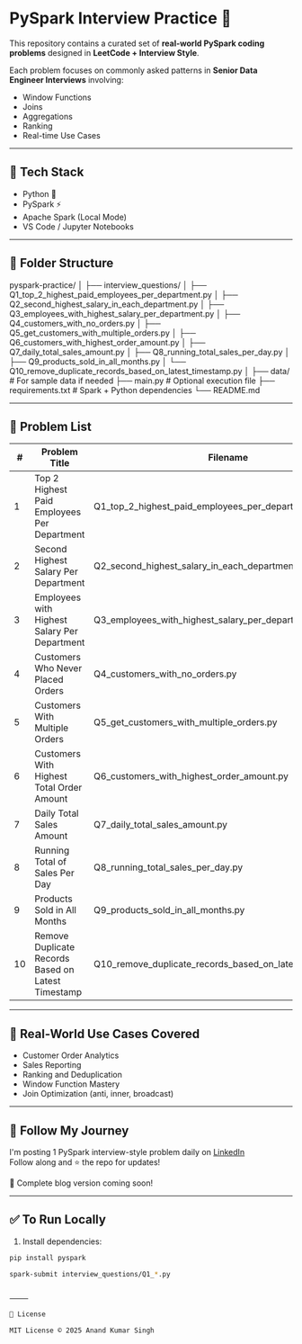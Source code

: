 # PySpark Interview Practice 🚀

This repository contains a curated set of **real-world PySpark coding problems** designed in **LeetCode + Interview Style**.

Each problem focuses on commonly asked patterns in **Senior Data Engineer Interviews** involving:
- Window Functions
- Joins
- Aggregations
- Ranking
- Real-time Use Cases

---

## 🔧 Tech Stack

- Python 🐍
- PySpark ⚡️
- Apache Spark (Local Mode)
- VS Code / Jupyter Notebooks

---

## 📂 Folder Structure
pyspark-practice/
│
├── interview_questions/
│   ├── Q1_top_2_highest_paid_employees_per_department.py
│   ├── Q2_second_highest_salary_in_each_department.py
│   ├── Q3_employees_with_highest_salary_per_department.py
│   ├── Q4_customers_with_no_orders.py
│   ├── Q5_get_customers_with_multiple_orders.py
│   ├── Q6_customers_with_highest_order_amount.py
│   ├── Q7_daily_total_sales_amount.py
│   ├── Q8_running_total_sales_per_day.py
│   ├── Q9_products_sold_in_all_months.py
│   └── Q10_remove_duplicate_records_based_on_latest_timestamp.py
│
├── data/                # For sample data if needed
├── main.py              # Optional execution file
├── requirements.txt     # Spark + Python dependencies
└── README.md

---

## 📌 Problem List

| # | Problem Title                                           | Filename                                          |
|---|---------------------------------------------------------|---------------------------------------------------|
| 1 | Top 2 Highest Paid Employees Per Department             | Q1_top_2_highest_paid_employees_per_department.py |
| 2 | Second Highest Salary Per Department                    | Q2_second_highest_salary_in_each_department.py    |
| 3 | Employees with Highest Salary Per Department            | Q3_employees_with_highest_salary_per_department.py|
| 4 | Customers Who Never Placed Orders                       | Q4_customers_with_no_orders.py                    |
| 5 | Customers With Multiple Orders                          | Q5_get_customers_with_multiple_orders.py          |
| 6 | Customers With Highest Total Order Amount               | Q6_customers_with_highest_order_amount.py         |
| 7 | Daily Total Sales Amount                                | Q7_daily_total_sales_amount.py                    |
| 8 | Running Total of Sales Per Day                          | Q8_running_total_sales_per_day.py                 |
| 9 | Products Sold in All Months                              | Q9_products_sold_in_all_months.py                 |
| 10 | Remove Duplicate Records Based on Latest Timestamp      | Q10_remove_duplicate_records_based_on_latest_timestamp.py |

---

## 🧠 Real-World Use Cases Covered

- Customer Order Analytics
- Sales Reporting
- Ranking and Deduplication
- Window Function Mastery
- Join Optimization (anti, inner, broadcast)

---

## 🧵 Follow My Journey

I'm posting 1 PySpark interview-style problem daily on [LinkedIn](https://www.linkedin.com/in/anand-kumar-singh-830839ab/)  
Follow along and ⭐ the repo for updates!

💬 Complete blog version coming soon!

---

## ✅ To Run Locally

1. Install dependencies:

```bash
pip install pyspark

spark-submit interview_questions/Q1_*.py


⸻

📩 License

MIT License © 2025 Anand Kumar Singh